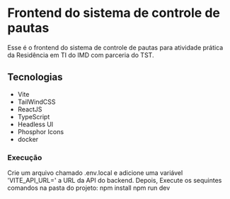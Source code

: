 # Frontend do sistema de controle de pautas

Esse é o frontend do sistema de controle de pautas para atividade 
prática da Residência em TI do IMD com parceria do TST. 

## Tecnologias
 - Vite
 - TailWindCSS
 - ReactJS
 - TypeScript
 - Headless UI
 - Phosphor Icons
 - docker

### Execução
Crie um arquivo chamado .env.local e adicione uma variável 'VITE_API_URL=' 
a URL da API do backend. Depois, Execute os sequintes comandos na pasta do projeto:
    npm install
    npm run dev